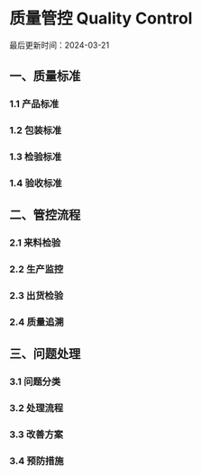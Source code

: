 # 质量管控 Quality Control

最后更新时间：2024-03-21

## 一、质量标准
### 1.1 产品标准
### 1.2 包装标准
### 1.3 检验标准
### 1.4 验收标准

## 二、管控流程
### 2.1 来料检验
### 2.2 生产监控
### 2.3 出货检验
### 2.4 质量追溯

## 三、问题处理
### 3.1 问题分类
### 3.2 处理流程
### 3.3 改善方案
### 3.4 预防措施 